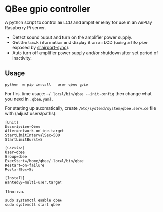 # QBee gpio controller

A python script to control an LCD and amplifier relay for use in an AirPlay Raspberry Pi server.

* Detect sound ouput and turn on the amplifier power supply.
* Get the track information and display it on an LCD (using a fifo pipe exposed by [shairport-sync](https://github.com/mikebrady/shairport-sync)).
* Auto turn off amplifier power supply and/or shutdown after set period of inactivity.


## Usage

`python -m pip install --user qbee-gpio`

For first time usage: `~/.local/bin/qbee --init-config` then change what you need in `.qbee.yaml`.

For starting up automatically, create `/etc/systemd/system/qbee.service` file with (adjust users/paths):
```
[Unit]
Description=Qbee
After=network-online.target
StartLimitIntervalSec=500
StartLimitBurst=5

[Service]
User=qbee
Group=qbee
ExecStart=/home/qbee/.local/bin/qbee
Restart=on-failure
RestartSec=5s

[Install]
WantedBy=multi-user.target
```
Then run:
```shell
sudo systemctl enable qbee
sudo systemctl start qbee
```
